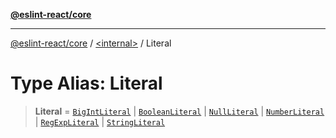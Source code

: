 [**@eslint-react/core**](../../README.md)

***

[@eslint-react/core](../../README.md) / [\<internal\>](../README.md) / Literal

# Type Alias: Literal

> **Literal** = [`BigIntLiteral`](../interfaces/BigIntLiteral.md) \| [`BooleanLiteral`](../interfaces/BooleanLiteral.md) \| [`NullLiteral`](../interfaces/NullLiteral.md) \| [`NumberLiteral`](../interfaces/NumberLiteral.md) \| [`RegExpLiteral`](../interfaces/RegExpLiteral.md) \| [`StringLiteral`](../interfaces/StringLiteral.md)
